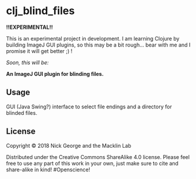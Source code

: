 # clj_blind_files
**!!EXPERIMENTAL!!**

This is an experimental project in development. I am learning Clojure by building ImageJ GUI plugins, so this may be a bit rough... bear with me and I promise it will get better ;) ! 

*Soon, this will be:*

**An ImageJ GUI plugin for blinding files.**

## Usage

GUI (Java Swing?) interface to select file endings and a directory for blinded files. 

## License

Copyright © 2018 Nick George and the Macklin Lab

Distributed under the Creative Commons ShareAlike 4.0 license. Please feel free to use any part of this work in your own, just make sure to cite and share-alike in kind! #Openscience!
